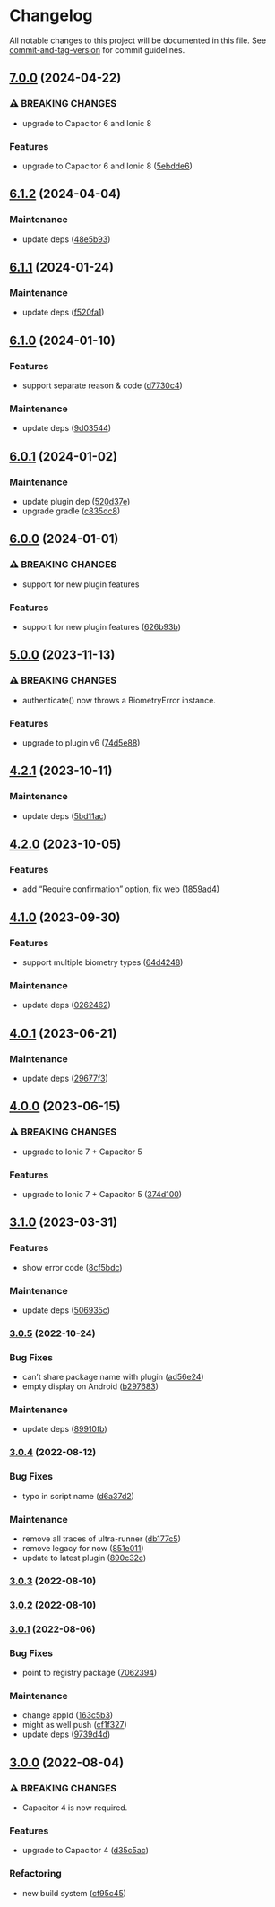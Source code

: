 # Changelog

All notable changes to this project will be documented in this file. See [commit-and-tag-version](https://github.com/absolute-version/commit-and-tag-version) for commit guidelines.

## [7.0.0](https://github.com/aparajita/capacitor-biometric-auth-demo/compare/v6.1.2...v7.0.0) (2024-04-22)


### ⚠ BREAKING CHANGES

* upgrade to Capacitor 6 and Ionic 8

### Features

* upgrade to Capacitor 6 and Ionic 8 ([5ebdde6](https://github.com/aparajita/capacitor-biometric-auth-demo/commit/5ebdde6a188d030a4987900f4d99eaf244f57b0b))

## [6.1.2](https://github.com/aparajita/capacitor-biometric-auth-demo/compare/v6.1.1...v6.1.2) (2024-04-04)


### Maintenance

* update deps ([48e5b93](https://github.com/aparajita/capacitor-biometric-auth-demo/commit/48e5b9388d25e98ee4709c855a38a3f5d47eea3c))

## [6.1.1](https://github.com/aparajita/capacitor-biometric-auth-demo/compare/v6.1.0...v6.1.1) (2024-01-24)


### Maintenance

* update deps ([f520fa1](https://github.com/aparajita/capacitor-biometric-auth-demo/commit/f520fa10a334b1a895e8e0aab95e4fd06205a093))

## [6.1.0](https://github.com/aparajita/capacitor-biometric-auth-demo/compare/v6.0.1...v6.1.0) (2024-01-10)


### Features

* support separate reason & code ([d7730c4](https://github.com/aparajita/capacitor-biometric-auth-demo/commit/d7730c45428f630267d29a9e026cd5fad0c4ccea))


### Maintenance

* update deps ([9d03544](https://github.com/aparajita/capacitor-biometric-auth-demo/commit/9d035440ccb888737952085638dff6f9b0a41c13))

## [6.0.1](https://github.com/aparajita/capacitor-biometric-auth-demo/compare/v6.0.0...v6.0.1) (2024-01-02)


### Maintenance

* update plugin dep ([520d37e](https://github.com/aparajita/capacitor-biometric-auth-demo/commit/520d37ee4861e4c562e4c52840aaa9ccdf7c1ea0))
* upgrade gradle ([c835dc8](https://github.com/aparajita/capacitor-biometric-auth-demo/commit/c835dc88bcb9b0c8822fed3ee1f1663ae3082158))

## [6.0.0](https://github.com/aparajita/capacitor-biometric-auth-demo/compare/v5.0.0...v6.0.0) (2024-01-01)


### ⚠ BREAKING CHANGES

* support for new plugin features

### Features

* support for new plugin features ([626b93b](https://github.com/aparajita/capacitor-biometric-auth-demo/commit/626b93b0379614f5d5a01dad9d5a28f2ff14b2cf))

## [5.0.0](https://github.com/aparajita/capacitor-biometric-auth-demo/compare/v4.2.1...v5.0.0) (2023-11-13)


### ⚠ BREAKING CHANGES

* authenticate() now throws a BiometryError instance.

### Features

* upgrade to plugin v6 ([74d5e88](https://github.com/aparajita/capacitor-biometric-auth-demo/commit/74d5e88d092dca031f5167c2e6c2d7d53e6494c4))

## [4.2.1](https://github.com/aparajita/capacitor-biometric-auth-demo/compare/v4.2.0...v4.2.1) (2023-10-11)


### Maintenance

* update deps ([5bd11ac](https://github.com/aparajita/capacitor-biometric-auth-demo/commit/5bd11ac20b868dab3984dd440a002e834f87415d))

## [4.2.0](https://github.com/aparajita/capacitor-biometric-auth-demo/compare/v4.1.0...v4.2.0) (2023-10-05)


### Features

* add “Require confirmation” option, fix web ([1859ad4](https://github.com/aparajita/capacitor-biometric-auth-demo/commit/1859ad49ff72bb1655af374fdbc605f4a1084026))

## [4.1.0](https://github.com/aparajita/capacitor-biometric-auth-demo/compare/v4.0.1...v4.1.0) (2023-09-30)


### Features

* support multiple biometry types ([64d4248](https://github.com/aparajita/capacitor-biometric-auth-demo/commit/64d4248763c597c54a90dd308d7dacbc1ab03c97))


### Maintenance

* update deps ([0262462](https://github.com/aparajita/capacitor-biometric-auth-demo/commit/0262462d4505b8d6a3364399c74f52ec5e0427cb))

## [4.0.1](https://github.com/aparajita/capacitor-biometric-auth-demo/compare/v4.0.0...v4.0.1) (2023-06-21)


### Maintenance

* update deps ([29677f3](https://github.com/aparajita/capacitor-biometric-auth-demo/commit/29677f3f058edcd2ea642ce30de554dce42e8469))

## [4.0.0](https://github.com/aparajita/capacitor-biometric-auth-demo/compare/v3.1.0...v4.0.0) (2023-06-15)


### ⚠ BREAKING CHANGES

* upgrade to Ionic 7 + Capacitor 5

### Features

* upgrade to Ionic 7 + Capacitor 5 ([374d100](https://github.com/aparajita/capacitor-biometric-auth-demo/commit/374d10095cb96fe0c3d939020fafd74383fb4b21))

## [3.1.0](https://github.com/aparajita/capacitor-biometric-auth-demo/compare/v3.0.5...v3.1.0) (2023-03-31)


### Features

* show error code ([8cf5bdc](https://github.com/aparajita/capacitor-biometric-auth-demo/commit/8cf5bdcb6787b7fb24b6b33f6f627fae27147c3c))


### Maintenance

* update deps ([506935c](https://github.com/aparajita/capacitor-biometric-auth-demo/commit/506935ca19d655818e7923162565624940eb25d4))

### [3.0.5](https://github.com/aparajita/capacitor-biometric-auth-demo/compare/v3.0.4...v3.0.5) (2022-10-24)


### Bug Fixes

* can’t share package name with plugin ([ad56e24](https://github.com/aparajita/capacitor-biometric-auth-demo/commit/ad56e245c6365e0c26376c3cfb0639c64e28b749))
* empty display on Android ([b297683](https://github.com/aparajita/capacitor-biometric-auth-demo/commit/b297683f93e45319c94e04598f9655e3adb8bdd5))


### Maintenance

* update deps ([89910fb](https://github.com/aparajita/capacitor-biometric-auth-demo/commit/89910fbcf0b9cc4eb5c137fd593f7b14a5b5e521))

### [3.0.4](https://github.com/aparajita/capacitor-biometric-auth-demo/compare/v3.0.3...v3.0.4) (2022-08-12)


### Bug Fixes

* typo in script name ([d6a37d2](https://github.com/aparajita/capacitor-biometric-auth-demo/commit/d6a37d25eaff80c15663371be35f0c18c366170b))


### Maintenance

* remove all traces of ultra-runner ([db177c5](https://github.com/aparajita/capacitor-biometric-auth-demo/commit/db177c537a17a99c5f643c8475ce68e1799e0e06))
* remove legacy for now ([851e011](https://github.com/aparajita/capacitor-biometric-auth-demo/commit/851e0119fcf7f5262f791c18f3453c02624d8161))
* update to latest plugin ([890c32c](https://github.com/aparajita/capacitor-biometric-auth-demo/commit/890c32cdc486a7994c44a2416cfed9844cdfc76e))

### [3.0.3](https://github.com/aparajita/capacitor-biometric-auth-demo/compare/v3.0.2...v3.0.3) (2022-08-10)

### [3.0.2](https://github.com/aparajita/capacitor-biometric-auth-demo/compare/v3.0.1...v3.0.2) (2022-08-10)

### [3.0.1](https://github.com/aparajita/capacitor-biometric-auth-demo/compare/v3.0.0...v3.0.1) (2022-08-06)


### Bug Fixes

* point to registry package ([7062394](https://github.com/aparajita/capacitor-biometric-auth-demo/commit/7062394568cf1e9702e53988fd8aaa5a21f570f5))


### Maintenance

* change appId ([163c5b3](https://github.com/aparajita/capacitor-biometric-auth-demo/commit/163c5b3c6b3cda3a40000f391c9d31af958aac32))
* might as well push ([cf1f327](https://github.com/aparajita/capacitor-biometric-auth-demo/commit/cf1f327d1a3e6578e80067c3404efb781ac6040c))
* update deps ([9739d4d](https://github.com/aparajita/capacitor-biometric-auth-demo/commit/9739d4dc8e51008af3afdc8caf482ba47cb5625a))

## [3.0.0](https://github.com/aparajita/capacitor-biometric-auth-demo/compare/v2.0.5...v3.0.0) (2022-08-04)


### ⚠ BREAKING CHANGES

* Capacitor 4 is now required.

### Features

* upgrade to Capacitor 4 ([d35c5ac](https://github.com/aparajita/capacitor-biometric-auth-demo/commit/d35c5acea82aeba61b72b7da3c50f40dfeb93185))


### Refactoring

* new build system ([cf95c45](https://github.com/aparajita/capacitor-biometric-auth-demo/commit/cf95c45d3a0d9971fe608b31ca05a3b00d369ec5))
